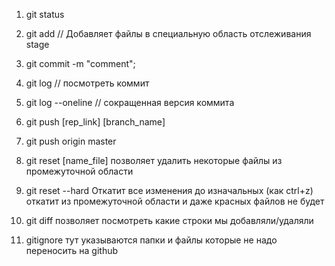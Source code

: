 1. git status
2. git add // Добавляет файлы в специальную область отслеживания stage
3. git commit -m "comment";
4. git log // посмотреть коммит
5. git log --oneline // сокращенная версия коммита
6. git push [rep_link] [branch_name]
6. git push origin master 


7. git reset [name_file]  позволяет удалить некоторые файлы из промежуточной области
7. git reset --hard Откатит все изменения до изначальных (как ctrl+z) откатит из промежуточной области и даже красных файлов не будет
8. git diff  позволяет посмотреть какие строки мы добавляли/удаляли

9. gitignore тут указываются папки и файлы которые не надо переносить на github